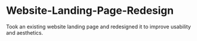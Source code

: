 # Website-Landing-Page-Redesign
Took an existing website landing page and redesigned it to improve usability and aesthetics.
